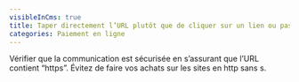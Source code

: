 ```yaml
---
visibleInCms: true
title: Taper directement l’URL plutôt que de cliquer sur un lien ou passer par un moteur de recherche. 
categories: Paiement en ligne
---
```

Vérifier que la communication est sécurisée en s’assurant que l’URL contient “https”. Évitez de faire vos achats sur les sites en http sans s.